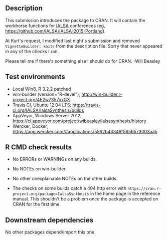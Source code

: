 ## Description
This submission introduces the package to CRAN.  It will contain the workhorse functions for [IALSA](https://github.com/IALSA) conferences (eg, https://github.com/IALSA/IALSA-2015-Portland).

At Kurt's request, I modified last night's submission and removed `VignetteBuilder: knitr` from the description file.  Sorry that never appeared in any of the checks I ran.

Please tell me if there's something else I should do for CRAN.  -Will Beasley

## Test environments
* Local Win8, R 3.2.2 patched
* win-builder (version="R-devel"); http://win-builder.r-project.org/4E2w7357xxGX
* Travis CI, Ubuntu 12.04 LTS; https://travis-ci.org/IALSA/IalsaSynthesis/builds
* AppVeyor, Windows Server 2012; https://ci.appveyor.com/project/wibeasley/ialsasynthesis/history
* Wercker, Docker; https://app.wercker.com/#applications/5562b43349f5656573003aab

## R CMD check results
* No ERRORs or WARNINGs on any builds.
* No NOTEs on win-builder.
* No other unexplainable NOTEs on the other builds.

* The checks on some builds catch a 404 http error with `https://cran.r-project.org/package=IalsaSynthesis` in the home page in the reference manual.  This shouldn't be a problem once the package is accepted on CRAN for the first time.

## Downstream dependencies
No other packages depend/import this one.
